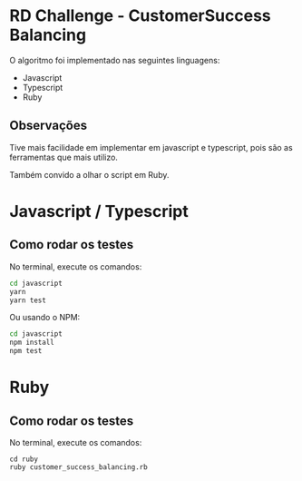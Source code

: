 # RD Challenge - CustomerSuccess Balancing

O algoritmo foi implementado nas seguintes linguagens:
* Javascript
* Typescript
* Ruby


## Observações
Tive mais facilidade em implementar em javascript e typescript, pois são as ferramentas que mais utilizo.

Também convido a olhar o script em Ruby.


# Javascript / Typescript
## Como rodar os testes

No terminal, execute os comandos:

```bash
cd javascript
yarn
yarn test
```

Ou usando o NPM:

```bash
cd javascript
npm install
npm test
```

# Ruby
## Como rodar os testes

No terminal, execute os comandos:

```
cd ruby
ruby customer_success_balancing.rb
```